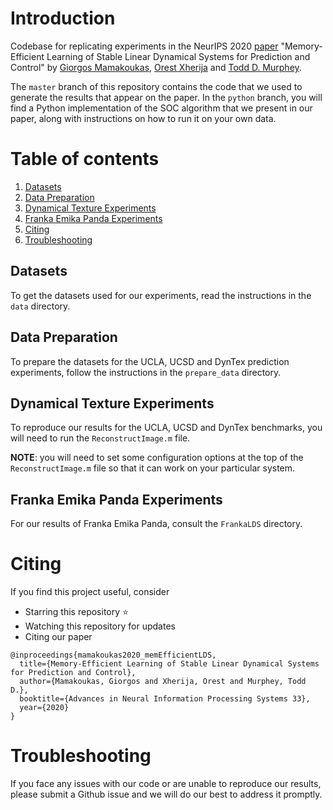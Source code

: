 # Introduction
Codebase for replicating experiments in the NeurIPS 2020 [paper](https://arxiv.org/abs/2006.03937) "Memory-Efficient Learning of Stable Linear Dynamical Systems for Prediction and Control" by [Giorgos Mamakoukas](https://gmamakoukas.com/), [Orest Xherija](https://github.com/orestxherija) and [Todd D. Murphey](https://murpheylab.github.io/people/toddmurphey.html).

The `master` branch of this repository contains the code that we used to generate the results that appear on the paper. In the `python` branch, you will find a Python implementation of the SOC algorithm that we present in our paper, along with instructions on how to run it on your own data.

# Table of contents
1. [Datasets](#datasets)
2. [Data Preparation](#data-preparation)
3. [Dynamical Texture Experiments](#dynamical-texture-experiments)
4. [Franka Emika Panda Experiments](#franka-emika-panda-experiments)
5. [Citing](#citing)
6. [Troubleshooting](#troubleshooting)

## Datasets

To get the datasets used for our experiments, read the instructions in the `data` directory.

## Data Preparation

To prepare the datasets for the UCLA, UCSD and DynTex prediction experiments, follow the instructions in the `prepare_data` directory.

## Dynamical Texture Experiments

To reproduce our results for the UCLA, UCSD and DynTex benchmarks, you will need to run the `ReconstructImage.m` file. 

**NOTE**: you will need to set some configuration options at the top of the `ReconstructImage.m` file so that it can work on your particular system.

## Franka Emika Panda Experiments

For our results of Franka Emika Panda, consult the `FrankaLDS` directory.

# Citing

If you find this project useful, consider

- Starring this repository ⭐
- Watching this repository for updates 
- Citing our paper

```
@inproceedings{mamakoukas2020_memEfficientLDS,
  title={Memory-Efficient Learning of Stable Linear Dynamical Systems for Prediction and Control},
  author={Mamakoukas, Giorgos and Xherija, Orest and Murphey, Todd D.},
  booktitle={Advances in Neural Information Processing Systems 33},
  year={2020}
}
```

# Troubleshooting
If you face any issues with our code or are unable to reproduce our results, please submit a Github issue and we will do our best to address it promptly.
